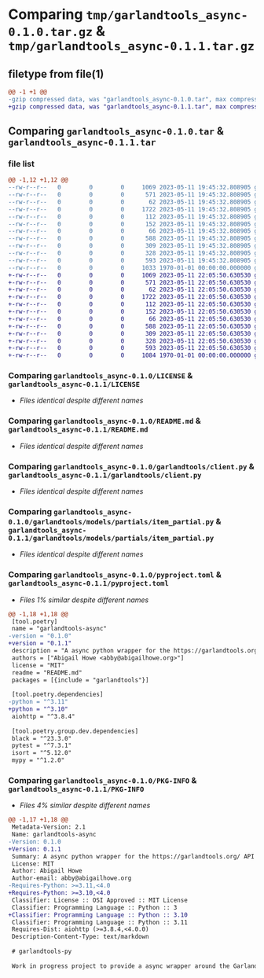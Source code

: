 # Comparing `tmp/garlandtools_async-0.1.0.tar.gz` & `tmp/garlandtools_async-0.1.1.tar.gz`

## filetype from file(1)

```diff
@@ -1 +1 @@
-gzip compressed data, was "garlandtools_async-0.1.0.tar", max compression
+gzip compressed data, was "garlandtools_async-0.1.1.tar", max compression
```

## Comparing `garlandtools_async-0.1.0.tar` & `garlandtools_async-0.1.1.tar`

### file list

```diff
@@ -1,12 +1,12 @@
--rw-r--r--   0        0        0     1069 2023-05-11 19:45:32.808905 garlandtools_async-0.1.0/LICENSE
--rw-r--r--   0        0        0      571 2023-05-11 19:45:32.808905 garlandtools_async-0.1.0/README.md
--rw-r--r--   0        0        0       62 2023-05-11 19:45:32.808905 garlandtools_async-0.1.0/garlandtools/__init__.py
--rw-r--r--   0        0        0     1722 2023-05-11 19:45:32.808905 garlandtools_async-0.1.0/garlandtools/client.py
--rw-r--r--   0        0        0      112 2023-05-11 19:45:32.808905 garlandtools_async-0.1.0/garlandtools/models/__init__.py
--rw-r--r--   0        0        0      152 2023-05-11 19:45:32.808905 garlandtools_async-0.1.0/garlandtools/models/lang.py
--rw-r--r--   0        0        0       66 2023-05-11 19:45:32.808905 garlandtools_async-0.1.0/garlandtools/models/partials/__init__.py
--rw-r--r--   0        0        0      588 2023-05-11 19:45:32.808905 garlandtools_async-0.1.0/garlandtools/models/partials/item_partial.py
--rw-r--r--   0        0        0      309 2023-05-11 19:45:32.808905 garlandtools_async-0.1.0/garlandtools/models/partials/partial.py
--rw-r--r--   0        0        0      328 2023-05-11 19:45:32.808905 garlandtools_async-0.1.0/garlandtools/models/type.py
--rw-r--r--   0        0        0      593 2023-05-11 19:45:32.808905 garlandtools_async-0.1.0/pyproject.toml
--rw-r--r--   0        0        0     1033 1970-01-01 00:00:00.000000 garlandtools_async-0.1.0/PKG-INFO
+-rw-r--r--   0        0        0     1069 2023-05-11 22:05:50.630530 garlandtools_async-0.1.1/LICENSE
+-rw-r--r--   0        0        0      571 2023-05-11 22:05:50.630530 garlandtools_async-0.1.1/README.md
+-rw-r--r--   0        0        0       62 2023-05-11 22:05:50.630530 garlandtools_async-0.1.1/garlandtools/__init__.py
+-rw-r--r--   0        0        0     1722 2023-05-11 22:05:50.630530 garlandtools_async-0.1.1/garlandtools/client.py
+-rw-r--r--   0        0        0      112 2023-05-11 22:05:50.630530 garlandtools_async-0.1.1/garlandtools/models/__init__.py
+-rw-r--r--   0        0        0      152 2023-05-11 22:05:50.630530 garlandtools_async-0.1.1/garlandtools/models/lang.py
+-rw-r--r--   0        0        0       66 2023-05-11 22:05:50.630530 garlandtools_async-0.1.1/garlandtools/models/partials/__init__.py
+-rw-r--r--   0        0        0      588 2023-05-11 22:05:50.630530 garlandtools_async-0.1.1/garlandtools/models/partials/item_partial.py
+-rw-r--r--   0        0        0      309 2023-05-11 22:05:50.630530 garlandtools_async-0.1.1/garlandtools/models/partials/partial.py
+-rw-r--r--   0        0        0      328 2023-05-11 22:05:50.630530 garlandtools_async-0.1.1/garlandtools/models/type.py
+-rw-r--r--   0        0        0      593 2023-05-11 22:05:50.630530 garlandtools_async-0.1.1/pyproject.toml
+-rw-r--r--   0        0        0     1084 1970-01-01 00:00:00.000000 garlandtools_async-0.1.1/PKG-INFO
```

### Comparing `garlandtools_async-0.1.0/LICENSE` & `garlandtools_async-0.1.1/LICENSE`

 * *Files identical despite different names*

### Comparing `garlandtools_async-0.1.0/README.md` & `garlandtools_async-0.1.1/README.md`

 * *Files identical despite different names*

### Comparing `garlandtools_async-0.1.0/garlandtools/client.py` & `garlandtools_async-0.1.1/garlandtools/client.py`

 * *Files identical despite different names*

### Comparing `garlandtools_async-0.1.0/garlandtools/models/partials/item_partial.py` & `garlandtools_async-0.1.1/garlandtools/models/partials/item_partial.py`

 * *Files identical despite different names*

### Comparing `garlandtools_async-0.1.0/pyproject.toml` & `garlandtools_async-0.1.1/pyproject.toml`

 * *Files 1% similar despite different names*

```diff
@@ -1,18 +1,18 @@
 [tool.poetry]
 name = "garlandtools-async"
-version = "0.1.0"
+version = "0.1.1"
 description = "A async python wrapper for the https://garlandtools.org/ API"
 authors = ["Abigail Howe <abby@abigailhowe.org>"]
 license = "MIT"
 readme = "README.md"
 packages = [{include = "garlandtools"}]
 
 [tool.poetry.dependencies]
-python = "^3.11"
+python = "^3.10"
 aiohttp = "^3.8.4"
 
 [tool.poetry.group.dev.dependencies]
 black = "^23.3.0"
 pytest = "^7.3.1"
 isort = "^5.12.0"
 mypy = "^1.2.0"
```

### Comparing `garlandtools_async-0.1.0/PKG-INFO` & `garlandtools_async-0.1.1/PKG-INFO`

 * *Files 4% similar despite different names*

```diff
@@ -1,17 +1,18 @@
 Metadata-Version: 2.1
 Name: garlandtools-async
-Version: 0.1.0
+Version: 0.1.1
 Summary: A async python wrapper for the https://garlandtools.org/ API
 License: MIT
 Author: Abigail Howe
 Author-email: abby@abigailhowe.org
-Requires-Python: >=3.11,<4.0
+Requires-Python: >=3.10,<4.0
 Classifier: License :: OSI Approved :: MIT License
 Classifier: Programming Language :: Python :: 3
+Classifier: Programming Language :: Python :: 3.10
 Classifier: Programming Language :: Python :: 3.11
 Requires-Dist: aiohttp (>=3.8.4,<4.0.0)
 Description-Content-Type: text/markdown
 
 # garlandtools-py
 
 Work in progress project to provide a async wrapper around the Garland Tools API as detailed here:
```

